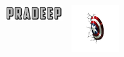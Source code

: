 <div align="center">
  <img src="./assets/images/fontbolt (5).png" alt="Pradeep" width="30%" style="margin-right: 20px; vertical-align: middle; margin-top: -60px;"/>
  <img src="./assets/images/pngwing.com (6).png" alt="Right" width="25%" style="vertical-align: middle; margin-top: 20px;"/>
</div>
